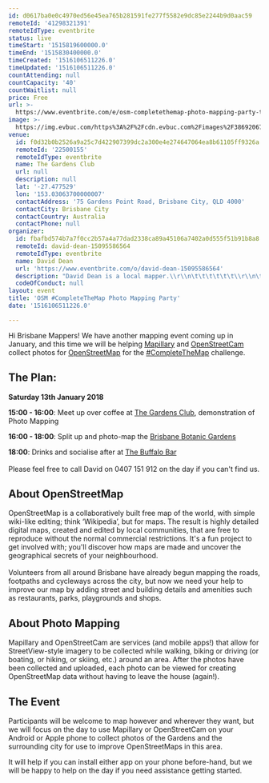 ```yaml
---
id: d0617ba0e0c4970ed56e45ea765b281591fe277f5582e9dc85e2244b9d0aac59
remoteId: '41298321391'
remoteIdType: eventbrite
status: live
timeStart: '1515819600000.0'
timeEnd: '1515830400000.0'
timeCreated: '1516106511226.0'
timeUpdated: '1516106511226.0'
countAttending: null
countCapacity: '40'
countWaitlist: null
price: Free
url: >-
  https://www.eventbrite.com/e/osm-completethemap-photo-mapping-party-tickets-41298321391?aff=ebapi
image: >-
  https://img.evbuc.com/https%3A%2F%2Fcdn.evbuc.com%2Fimages%2F38692067%2F31155751239%2F1%2Foriginal.jpg?s=9f346a49284d65bcc9c5c86a2a34acd8
venue:
  id: f0d32b0b2526a9a25c7d422907399dc2a300e4e274647064ea8b61105ff9326a
  remoteId: '22500155'
  remoteIdType: eventbrite
  name: The Gardens Club
  url: null
  description: null
  lat: '-27.477529'
  lon: '153.03063700000007'
  contactAddress: '75 Gardens Point Road, Brisbane City, QLD 4000'
  contactCity: Brisbane City
  contactCountry: Australia
  contactPhone: null
organizer:
  id: fbafbd574b7a7f0cc2b57a4a77dad2338ca89a45106a7402a0d555f51b91b8a8
  remoteId: david-dean-15095586564
  remoteIdType: eventbrite
  name: David Dean
  url: 'https://www.eventbrite.com/o/david-dean-15095586564'
  description: "David Dean is a local mapper.\\r\\n\t\t\t\t\t\t\\r\\n\t\t\t\t\t\t\\r\\n\t\t\t\t\t\t\\r\\n\t\t\t\t\t\t\\r\\n"
  codeOfConduct: null
layout: event
title: 'OSM #CompleteTheMap Photo Mapping Party'
date: '1516106511226.0'

---
```

<P>Hi Brisbane Mappers! We have another mapping event coming up in January, and this time we will be helping <A HREF="https://www.mapillary.com/" TARGET="_blank" REL="noreferrer noopener nofollow noopener noreferrer nofollow">Mapillary</A> and <A HREF="https://www.openstreetcam.org/" TARGET="_blank" REL="noreferrer noopener nofollow noopener noreferrer nofollow">OpenStreetCam</A> collect photos for <A HREF="https://www.openstreetmap.org/" TARGET="_blank" REL="noreferrer noopener nofollow noopener noreferrer nofollow">OpenStreetMap</A> for the <A HREF="https://blog.mapillary.com/update/2017/12/05/global-completethemap-challenge.html" TARGET="_blank" REL="noreferrer noopener nofollow noopener noreferrer nofollow">#CompleteTheMap</A> challenge. <BR></P>
<H2>The Plan:</H2>
<P><STRONG>Saturday 13th January 2018</STRONG><BR><STRONG></STRONG></P>
<P><STRONG>15:00 - 16:00</STRONG>: Meet up over coffee at <A HREF="http://www.openstreetmap.org/node/5177523039" TARGET="_blank" REL="noreferrer noopener nofollow noopener noreferrer nofollow">The Gardens Club</A>, demonstration of Photo Mapping</P>
<P><STRONG>16:00 - 18:00</STRONG>: Split up and photo-map the <A HREF="http://www.openstreetmap.org/way/4282955" TARGET="_blank" REL="noreferrer noopener nofollow noopener noreferrer nofollow">Brisbane Botanic Gardens</A><BR></P>
<P><STRONG>18:00</STRONG>: Drinks and socialise after at <A HREF="http://www.openstreetmap.org/way/49748203" TARGET="_blank" REL="noreferrer noopener nofollow noopener noreferrer nofollow">The Buffalo Bar</A><BR><BR>Please feel free to call David on 0407 151 912 on the day if you can't find us.</P>
<H2>About OpenStreetMap</H2>
<P>OpenStreetMap is a collaboratively built free map of the world, with simple wiki-like editing; think ‘Wikipedia’, but for maps. The result is highly detailed digital maps, created and edited by local communities, that are free to reproduce without the normal commercial restrictions. It's a fun project to get involved with; you'll discover how maps are made and uncover the geographical secrets of your neighbourhood.<BR><BR>Volunteers from all around Brisbane have already begun mapping the roads, footpaths and cycleways across the city, but now we need your help to improve our map by adding street and building details and amenities such as restaurants, parks, playgrounds and shops.</P>
<H2>About Photo Mapping</H2>
<P>Mapillary and OpenStreetCam are services (and mobile apps!) that allow for StreetView-style imagery to be collected while walking, biking or driving (or boating, or hiking, or skiing, etc.) around an area. After the photos have been collected and uploaded, each photo can be viewed for creating OpenStreetMap data without having to leave the house (again!).</P>
<H2>The Event</H2>
<P>Participants will be welcome to map however and wherever they want, but we will focus on the day to use Mapillary or OpenStreetCam on your Android or Apple phone to collect photos of the Gardens and the surrounding city for use to improve OpenStreetMaps in this area.</P>
<P>It will help if you can install either app on your phone before-hand, but we will be happy to help on the day if you need assistance getting started.</P>
